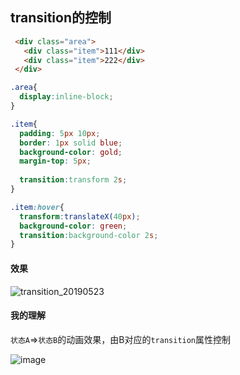 
## transition的控制

```html
 <div class="area">
   <div class="item">111</div>
   <div class="item">222</div>
 </div>
```

```css
.area{
  display:inline-block;
}

.item{
  padding: 5px 10px;
  border: 1px solid blue;
  background-color: gold;
  margin-top: 5px;
  
  transition:transform 2s;
}

.item:hover{
  transform:translateX(40px);
  background-color: green;
  transition:background-color 2s;
}
```

#### 效果

![transition_20190523](https://user-images.githubusercontent.com/16630659/58231942-cfee0a00-7d6a-11e9-9986-0e470c2ab114.gif)

#### 我的理解
`状态A`=>`状态B`的动画效果，由B对应的`transition`属性控制

![image](https://user-images.githubusercontent.com/16630659/58232178-72a68880-7d6b-11e9-9413-1500901f87a4.png)

